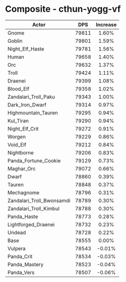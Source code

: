 # Composite - cthun-yogg-vf
| Actor | DPS | Increase |
|---|:---:|:---:|
|Gnome|79811|1.60%|
|Goblin|79801|1.59%|
|Night_Elf_Haste|79781|1.56%|
|Human|79658|1.40%|
|Orc|79632|1.37%|
|Troll|79424|1.11%|
|Draenei|79399|1.08%|
|Blood_Elf|79358|1.02%|
|Zandalari_Troll_Paku|79343|1.00%|
|Dark_Iron_Dwarf|79314|0.97%|
|Highmountain_Tauren|79295|0.94%|
|Kul_Tiran|79290|0.94%|
|Night_Elf_Crit|79272|0.91%|
|Worgen|79229|0.86%|
|Void_Elf|79212|0.84%|
|Nightborne|79206|0.83%|
|Panda_Fortune_Cookie|79129|0.73%|
|Maghar_Orc|79072|0.66%|
|Dwarf|78860|0.39%|
|Tauren|78848|0.37%|
|Mechagnome|78796|0.31%|
|Zandalari_Troll_Bwonsamdi|78789|0.30%|
|Zandalari_Troll_Kimbul|78788|0.30%|
|Panda_Haste|78773|0.28%|
|Lightforged_Draenei|78732|0.23%|
|Undead|78728|0.22%|
|Base|78555|0.00%|
|Vulpera|78543|-0.01%|
|Panda_Crit|78534|-0.03%|
|Panda_Mastery|78523|-0.04%|
|Panda_Vers|78507|-0.06%|
